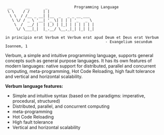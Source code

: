 ```
 __      __       _            Programming Language
 \ \    / /      | |                    
  \ \  / /__ _ __| |__  _   _ _ __ ___  
   \ \/ / _ \ '__| '_ \| | | | '_ ` _ \ 
    \  /  __/ |  | |_) | |_| | | | | | |
     \/ \___|_|  |_.__/ \__,_|_| |_| |_|

in principio erat Verbum et Verbum erat apud Deum et Deus erat Verbum
                                             - Evangelium secundum Ioannem, 1
```

Verbum, a simple and intuitive programming language, supports general concepts such as general purpose languages. It has its own features of modern languages: native support for distributed, parallel and concurrent computing, meta-programming, Hot Code Reloading, high fault tolerance and vertical and horizontal scalability. 

<b>Verbum language features:</b>
- Simple and intuitive syntax (based on the paradigms: imperative, procedural, structured)
- Distributed, parallel, and concurrent computing
- meta-programming
- Hot Code Reloading
- High fault tolerance
- Vertical and horizontal scalability



